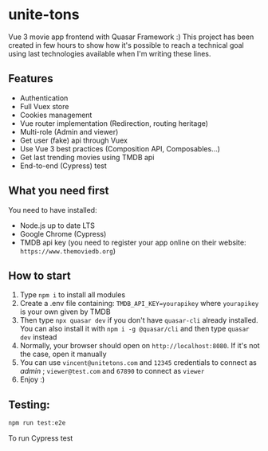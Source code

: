 # unite-tons
Vue 3 movie app frontend with Quasar Framework :)
This project has been created in few hours to show how it's possible to reach a technical goal using last technologies available when I'm writing these lines.

## Features
* Authentication
* Full Vuex store
* Cookies management
* Vue router implementation (Redirection, routing heritage)
* Multi-role (Admin and viewer)
* Get user (fake) api through Vuex
* Use Vue 3 best practices (Composition API, Composables...)
* Get last trending movies using TMDB api
* End-to-end (Cypress) test

## What you need first
You need to have installed:
* Node.js up to date LTS
* Google Chrome (Cypress)
* TMDB api key (you need to register your app online on their website: `https://www.themoviedb.org`)

## How to start
1. Type `npm i` to install all modules
2. Create a .env file containing: `TMDB_API_KEY=yourapikey` where `yourapikey` is your own given by TMDB
3. Then type `npx quasar dev` if you don't have `quasar-cli` already installed. You can also install it with `npm i -g @quasar/cli` and then type `quasar dev` instead
4. Normally, your browser should open on `http://localhost:8080`. If it's not the case, open it manually
5. You can use `vincent@unitetons.com` and `12345` credentials to connect as *admin* ; `viewer@test.com` and `67890` to connect as `viewer`
6. Enjoy :)

## Testing:
```bash
npm run test:e2e
```
To run Cypress test
